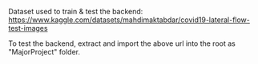 Dataset used to train & test the backend:
https://www.kaggle.com/datasets/mahdimaktabdar/covid19-lateral-flow-test-images

To test the backend, extract and import the above url into the root as "MajorProject" folder.